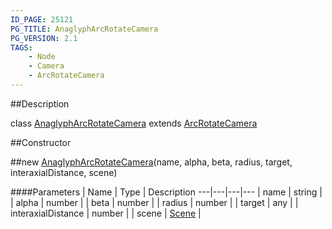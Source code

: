 ```yaml
---
ID_PAGE: 25121
PG_TITLE: AnaglyphArcRotateCamera
PG_VERSION: 2.1
TAGS:
    - Node
    - Camera
    - ArcRotateCamera
---
```

##Description

class [AnaglyphArcRotateCamera](/classes/2.2-alpha/AnaglyphArcRotateCamera) extends [ArcRotateCamera](/classes/2.2-alpha/ArcRotateCamera)



##Constructor

##new [AnaglyphArcRotateCamera](/classes/2.2-alpha/AnaglyphArcRotateCamera)(name, alpha, beta, radius, target, interaxialDistance, scene)



####Parameters
 | Name | Type | Description
---|---|---|---
 | name | string | 
 | alpha | number | 
 | beta | number | 
 | radius | number | 
 | target | any | 
 | interaxialDistance | number | 
 | scene | [Scene](/classes/2.2-alpha/Scene) | 

